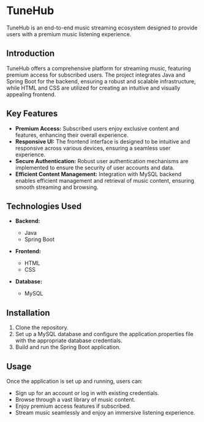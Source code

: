 # TuneHub

TuneHub is an end-to-end music streaming ecosystem designed to provide users with a premium music listening experience.

## Introduction

TuneHub offers a comprehensive platform for streaming music, featuring premium access for subscribed users. The project integrates Java and Spring Boot for the backend, ensuring a robust and scalable infrastructure, while HTML and CSS are utilized for creating an intuitive and visually appealing frontend.

## Key Features

- **Premium Access:** Subscribed users enjoy exclusive content and features, enhancing their overall experience.
- **Responsive UI:** The frontend interface is designed to be intuitive and responsive across various devices, ensuring a seamless user experience.
- **Secure Authentication:** Robust user authentication mechanisms are implemented to ensure the security of user accounts and data.
- **Efficient Content Management:** Integration with MySQL backend enables efficient management and retrieval of music content, ensuring smooth streaming and browsing.

## Technologies Used

- **Backend:**
  - Java
  - Spring Boot

- **Frontend:**
  - HTML
  - CSS

- **Database:**
  - MySQL

## Installation

1. Clone the repository.
2. Set up a MySQL database and configure the application.properties file with the appropriate database credentials.
3. Build and run the Spring Boot application.

## Usage

Once the application is set up and running, users can:

- Sign up for an account or log in with existing credentials.
- Browse through a vast library of music content.
- Enjoy premium access features if subscribed.
- Stream music seamlessly and enjoy an immersive listening experience.
